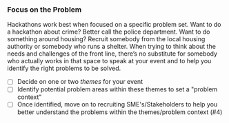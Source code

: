 ### Focus on the Problem 

Hackathons work best when focused on a specific problem set. Want to do a hackathon about crime? Better call the police department. Want to do something around housing? Recruit somebody from the local housing authority or somebody who runs a shelter. When trying to think about the needs and challenges of the front line, there’s no substitute for somebody who actually works in that space to speak at your event and to help you identify the right problems to be solved.

- [ ] Decide on one or two *themes* for your event
- [ ] Identify potential problem areas within these themes to set a "problem context" 
- [ ] Once identified, move on to recruiting SME's/Stakeholders to help you better understand the problems within the themes/problem context (#4) 
